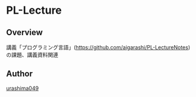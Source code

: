 # PL-Lecture

## Overview
講義「プログラミング言語」(https://github.com/aigarashi/PL-LectureNotes)の課題、講義資料関連

## Author
[urashima049](https://github.com/urashima0429)
